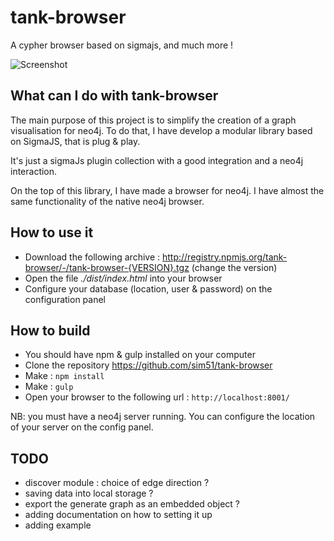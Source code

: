 # tank-browser

A cypher browser based on sigmajs, and much more !

![Screenshot](http://www.bsimard.com/image?name=/Application/tank/screenshot.png)

## What can I do with tank-browser

The main purpose of this project is to simplify the creation of a graph visualisation for neo4j. To do that, I have develop a modular library based on SigmaJS, that is plug & play. 

It's just a sigmaJs plugin collection with a good integration and a neo4j interaction.
  
On the top of this library, I have made a browser for neo4j. I have almost the same functionality of the native neo4j browser. 

## How to use it 

 * Download the following archive : http://registry.npmjs.org/tank-browser/-/tank-browser-{VERSION}.tgz (change the version)
 * Open the file *./dist/index.html* into your browser
 * Configure your database (location, user & password) on the configuration panel  

## How to build

 * You should have npm & gulp installed on your computer
 * Clone the repository https://github.com/sim51/tank-browser
 * Make : ```npm install```
 * Make : ```gulp```
 * Open your browser to the following url  : ```http://localhost:8001/```
 
NB: you must have a neo4j server running. You can configure the location of your server on the config panel.

## TODO 

 * discover module : choice of edge direction ?
 * saving data into local storage ?
 * export the generate graph as an embedded object ?
 * adding documentation on how to setting it up
 * adding example
